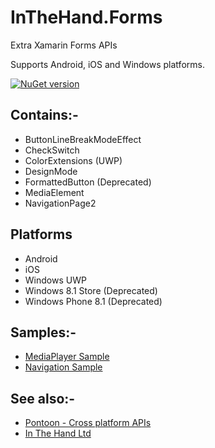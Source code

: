 # InTheHand.Forms
Extra Xamarin Forms APIs

Supports Android, iOS and Windows platforms.

[![NuGet version](https://badge.fury.io/nu/inthehand.forms.svg)](https://badge.fury.io/nu/inthehand.forms)

## Contains:-
- ButtonLineBreakModeEffect
- CheckSwitch
- ColorExtensions (UWP)
- DesignMode
- FormattedButton (Deprecated)
- MediaElement
- NavigationPage2

## Platforms
- Android
- iOS
- Windows UWP
- Windows 8.1 Store (Deprecated)
- Windows Phone 8.1 (Deprecated)

## Samples:-
- [MediaPlayer Sample](https://github.com/inthehand/InTheHand.Forms/tree/master/MediaPlayerSample/MediaPlayerSample)
- [Navigation Sample](https://github.com/inthehand/InTheHand.Forms/tree/master/XamarinFormsNavigation)

## See also:-
- [Pontoon - Cross platform APIs](https://github.com/inthehand/Pontoon)
- [In The Hand Ltd](http://inthehand.com)
